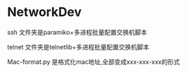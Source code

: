 # NetworkDev

ssh 文件夹是paramiko+多进程批量配置交换机脚本

telnet 文件夹是telnetlib+多进程批量配置交换机脚本

Mac-format.py 是格式化mac地址,全部变成xxx-xxx-xxx的形式
